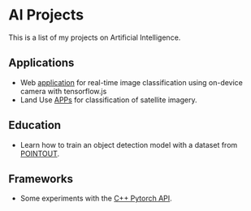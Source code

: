 # AI Projects

This is a list of my projects on Artificial Intelligence.


## Applications

- Web [application](https://juansensio.github.io/AIprojects/tfjs/index.html) for real-time image classification using on-device camera with tensorflow.js
- Land Use [APPs](https://juansensio.github.io/AIprojects/land-use) for classification of satellite imagery.

## Education

- Learn how to train an object detection model with a dataset from [POINTOUT](https://github.com/juansensio/AIprojects/tree/master/pointout).

## Frameworks

- Some experiments with the [C++ Pytorch API](https://github.com/juansensio/AIprojects/tree/master/pytorch_cpp).
